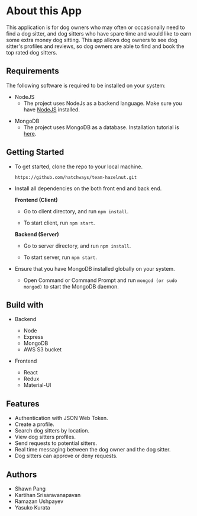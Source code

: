 # About this App

This application is for dog owners who may often or occasionally need to find a dog sitter,
and dog sitters who have spare time and would like to earn some extra money dog sitting.
This app allows dog owners to see dog sitter's profiles and reviews, so dog owners are able to find and book the top rated dog sitters.

## Requirements

The following software is required to be installed on your system:

- NodeJS
  - The project uses NodeJs as a backend language. Make sure you have [NodeJS] installed.

[nodejs]: https://nodejs.org/en/download/

- MongoDB
  - The project uses MongoDB as a database. Installation tutorial is [here].

[here]: https://docs.mongodb.com/manual/installation/

## Getting Started

- To get started, clone the repo to your local machine.

  `https://github.com/hatchways/team-hazelnut.git`

- Install all dependencies on the both front end and back end.

  **Frontend (Client)**

  - Go to client directory, and run `npm install`.

  - To start client, run `npm start`.

  **Backend (Server)**

  - Go to server directory, and run `npm install`.

  - To start server, run `npm start`.

- Ensure that you have MongoDB installed globally on your system.

  - Open Command or Command Prompt and run `mongod (or sudo mongod)` to start
    the MongoDB daemon.

## Build with

- Backend

  - Node
  - Express
  - MongoDB
  - AWS S3 bucket

- Frontend
  - React
  - Redux
  - Material-UI

## Features

- Authentication with JSON Web Token.
- Create a profile.
- Search dog sitters by location.
- View dog sitters profiles.
- Send requests to potential sitters.
- Real time messaging between the dog owner and the dog sitter.
- Dog sitters can approve or deny requests.

## Authors

- Shawn Pang
- Kartihan Srisaravanapavan
- Ramazan Ushpayev
- Yasuko Kurata
